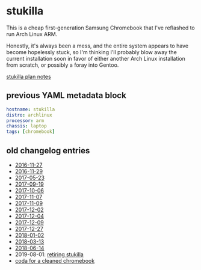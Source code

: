 # stukilla

This is a cheap first-generation Samsung Chromebook that I've reflashed to run Arch Linux ARM.

Honestly, it's always been a mess, and the entire system appears to have become hopelessly stuck, so I'm thinking I'll probably blow away the current installation soon in favor of either another Arch Linux installation from scratch, or possibly a foray into Gentoo.

[stukilla plan notes](609y7-2n1yw-mm9y0-w1431-fbb0h)

## previous YAML metadata block

```yaml
hostname: stukilla
distro: archlinux
processor: arm
chassis: laptop
tags: [chromebook]
```

## old changelog entries

- [2016-11-27](yq0bf-kgbk0-0t8ad-yehgn-jpag5)
- [2016-11-29](8j1f4-1pjpc-gr95h-bxyk7-42gq2)
- [2017-05-23](dm1mt-myve0-0f99y-x2wgt-8fd2m)
- [2017-09-19](7nhwc-tt064-bk9rd-rwcdx-93zg6)
- [2017-10-06](7m41y-t66xk-j1ayn-t1mje-yb2wd)
- [2017-11-07](r3bjy-z5hgr-cdads-51kgy-w5fmb)
- [2017-11-09](ye8cm-jyj7j-cz9jg-wwpx9-wd2ga)
- [2017-12-02](tmh80-49fmx-w68ky-12mcd-yaqrq)
- [2017-12-04](thgsp-dpjvm-41890-nce93-9vajr)
- [2017-12-09](vb8r1-waqpq-879ws-1ytmx-rtrgx)
- [2017-12-27](3pdy0-sqzfm-hf9wr-zha33-s9nwg)
- [2018-01-02](eg46c-s60ky-te9v7-nkzxe-2nj48)
- [2018-03-13](kgnmh-ph4c5-mt9bq-0v5t5-f6v44)
- [2018-06-14](h7e83-g1h00-84915-vnpah-vr16j)
- 2019-08-01: [retiring stukilla](p2wzm-sh7c0-r98tm-jsza6-jjp0g)
- [coda for a cleaned chromebook](mbcn7-xn7es-mca2t-6e4qf-h28a2)
